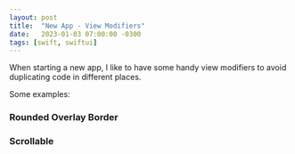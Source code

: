 ```yaml
---
layout: post
title:  "New App - View Modifiers"
date:   2023-01-03 07:00:00 -0300
tags: [swift, swiftui]
---
```


When starting a new app, I like to have some handy view modifiers to avoid duplicating code in different places.

Some examples:

### Rounded Overlay Border
<script src="https://gist.github.com/mdb1/3e7df86735db7d3417c57878e286e77a.js"></script>

### Scrollable
<script src="https://gist.github.com/mdb1/73a9d390d812fe689c18510b7e99000d.js"></script>